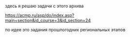 здесь я решаю задачи с этого архива 

https://acmp.ru/asp/do/index.asp?main=section&id_course=3&id_section=24

по идее это задания прошлогодних региональных этапов
